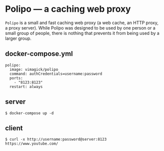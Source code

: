 Polipo — a caching web proxy
============================

`Polipo` is a small and fast caching web proxy (a web cache, an HTTP proxy, a
proxy server). While Polipo was designed to be used by one person or a small
group of people, there is nothing that prevents it from being used by a larger
group.

## docker-compose.yml

```
polipo:
  image: vimagick/polipo
  command: authCredentials=username:password
  ports:
    - "8123:8123"
  restart: always
```

## server

```
$ docker-compose up -d
```

## client

```
$ curl -x http://username:password@server:8123 https://www.youtube.com/
```
